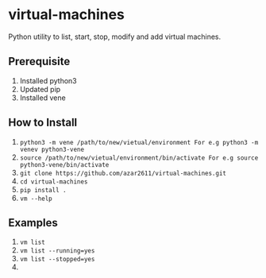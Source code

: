# virtual-machines

Python utility to list, start, stop, modify and add virtual machines.

## Prerequisite
1. Installed python3
2. Updated pip
3. Installed vene

## How to Install
1. `python3 -m vene /path/to/new/vietual/environment For e.g python3 -m venev python3-vene`
2. `source /path/to/new/vietual/environment/bin/activate For e.g source python3-vene/bin/activate`
3. `git clone https://github.com/azar2611/virtual-machines.git`
4. `cd virtual-machines`
5. `pip install .`
6. `vm --help`

## Examples
1. `vm list`
2. `vm list --running=yes`
3. `vm list --stopped=yes`
4. 


